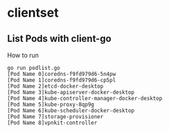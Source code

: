 # clientset

## List Pods with client-go

How to run

```
go run podlist.go
[Pod Name 0]coredns-f9fd979d6-5n4pw
[Pod Name 1]coredns-f9fd979d6-cp5pl
[Pod Name 2]etcd-docker-desktop
[Pod Name 3]kube-apiserver-docker-desktop
[Pod Name 4]kube-controller-manager-docker-desktop
[Pod Name 5]kube-proxy-8qp9g
[Pod Name 6]kube-scheduler-docker-desktop
[Pod Name 7]storage-provisioner
[Pod Name 8]vpnkit-controller
```
